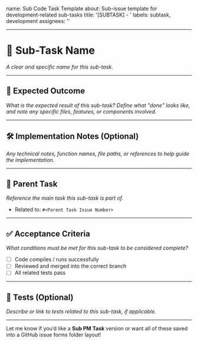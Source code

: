 name: Sub Code Task Template
about: Sub-issue template for development-related sub-tasks
title: '[SUBTASK] - <Short description of the sub-task>'
labels: subtask, development
assignees: ''

---

# 🔹 Sub-Task Name

_A clear and specific name for this sub-task._

---

## 🎯 Expected Outcome

_What is the expected result of this sub-task? Define what "done" looks like, and note any specific files, features, or components involved._

---

## 🛠 Implementation Notes (Optional)

_Any technical notes, function names, file paths, or references to help guide the implementation._

---

## 🔗 Parent Task

_Reference the main task this sub-task is part of._

- Related to: `#<Parent Task Issue Number>`

---

## ✅ Acceptance Criteria

_What conditions must be met for this sub-task to be considered complete?_

- [ ] Code compiles / runs successfully
- [ ] Reviewed and merged into the correct branch
- [ ] All related tests pass

---

## 🧪 Tests (Optional)

_Describe or link to tests related to this sub-task, if applicable._

---

Let me know if you’d like a **Sub PM Task** version or want all of these saved into a GitHub issue forms folder layout!
